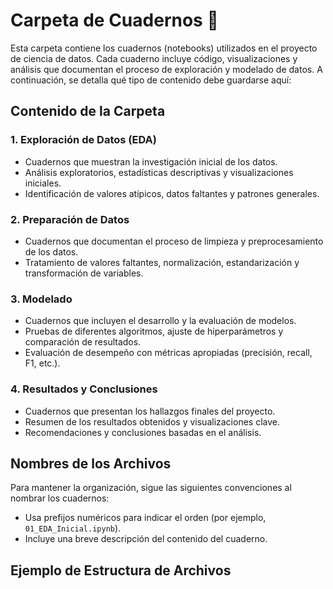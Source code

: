# Carpeta de Cuadernos 📒

Esta carpeta contiene los cuadernos (notebooks) utilizados en el proyecto de ciencia de datos. Cada cuaderno incluye código, visualizaciones y análisis que documentan el proceso de exploración y modelado de datos. A continuación, se detalla qué tipo de contenido debe guardarse aquí:

## Contenido de la Carpeta

### 1. Exploración de Datos (EDA)
- Cuadernos que muestran la investigación inicial de los datos.
- Análisis exploratorios, estadísticas descriptivas y visualizaciones iniciales.
- Identificación de valores atípicos, datos faltantes y patrones generales.

### 2. Preparación de Datos
- Cuadernos que documentan el proceso de limpieza y preprocesamiento de los datos.
- Tratamiento de valores faltantes, normalización, estandarización y transformación de variables.

### 3. Modelado
- Cuadernos que incluyen el desarrollo y la evaluación de modelos.
- Pruebas de diferentes algoritmos, ajuste de hiperparámetros y comparación de resultados.
- Evaluación de desempeño con métricas apropiadas (precisión, recall, F1, etc.).

### 4. Resultados y Conclusiones
- Cuadernos que presentan los hallazgos finales del proyecto.
- Resumen de los resultados obtenidos y visualizaciones clave.
- Recomendaciones y conclusiones basadas en el análisis.

## Nombres de los Archivos

Para mantener la organización, sigue las siguientes convenciones al nombrar los cuadernos:
- Usa prefijos numéricos para indicar el orden (por ejemplo, `01_EDA_Inicial.ipynb`).
- Incluye una breve descripción del contenido del cuaderno.

## Ejemplo de Estructura de Archivos
